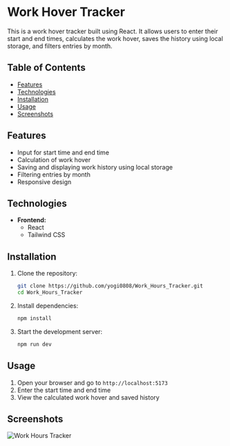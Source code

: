 # Work Hover Tracker

This is a work hover tracker built using React. It allows users to enter their start and end times, calculates the work hover, saves the history using local storage, and filters entries by month.

## Table of Contents

- [Features](#features)
- [Technologies](#technologies)
- [Installation](#installation)
- [Usage](#usage)
- [Screenshots](#screenshots)

## Features

- Input for start time and end time
- Calculation of work hover
- Saving and displaying work history using local storage
- Filtering entries by month
- Responsive design

## Technologies

- **Frontend:**
  - React
  - Tailwind CSS

## Installation

1. Clone the repository:

   ```bash
   git clone https://github.com/yogi0808/Work_Hours_Tracker.git
   cd Work_Hours_Tracker
   ```

2. Install dependencies:

   ```bash
   npm install
   ```

3. Start the development server:

   ```bash
   npm run dev
   ```

## Usage

1. Open your browser and go to `http://localhost:5173`
2. Enter the start time and end time
3. View the calculated work hover and saved history

## Screenshots

![Work Hours Tracker](https://github.com/yogi0808/Work_Hours_Tracker/assets/148646093/84e44101-b7eb-4557-b71c-a339fba56176)
